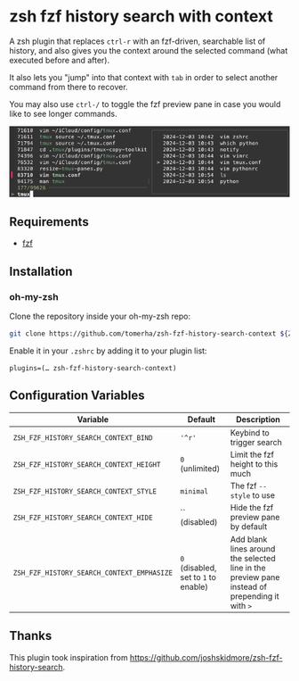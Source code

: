 # zsh fzf history search with context

A zsh plugin that replaces `ctrl-r` with an fzf-driven, searchable list of history, and also gives
you the context around the selected command (what executed before and after).

It also lets you "jump" into that context with `tab` in order to select another command from there
to recover.

You may also use `ctrl-/` to toggle the fzf preview pane in case you would like to see longer
commands.

![example screenshot](example.png)

## Requirements
* [fzf](https://github.com/junegunn/fzf)

## Installation

### oh-my-zsh

Clone the repository inside your oh-my-zsh repo:

``` sh
git clone https://github.com/tomerha/zsh-fzf-history-search-context ${ZSH_CUSTOM:=~/.oh-my-zsh/custom}/plugins/zsh-fzf-history-search-context
```

Enable it in your `.zshrc` by adding it to your plugin list:

```
plugins=(… zsh-fzf-history-search-context)
```

## Configuration Variables

| Variable                                   | Default                                 | Description                                                                                                |
| ------------------------------------------ | --------------------------------------- | ---------------------------------------------------------------------------------------------------------- |
| `ZSH_FZF_HISTORY_SEARCH_CONTEXT_BIND`      | `'^r'`                                  | Keybind to trigger search                                                                                  |
| `ZSH_FZF_HISTORY_SEARCH_CONTEXT_HEIGHT`    | `0` (unlimited)                         | Limit the fzf height to this much                                                                          |
| `ZSH_FZF_HISTORY_SEARCH_CONTEXT_STYLE`     | `minimal`                               | The fzf `--style` to use                                                                                   |
| `ZSH_FZF_HISTORY_SEARCH_CONTEXT_HIDE`      | `` (disabled)                           | Hide the fzf preview pane by default                                                                       |
| `ZSH_FZF_HISTORY_SEARCH_CONTEXT_EMPHASIZE` | `0` (disabled, set to `1` to enable)    | Add blank lines around the selected line in the preview pane instead of prepending it with `> `            |

## Thanks

This plugin took inspiration from https://github.com/joshskidmore/zsh-fzf-history-search.
